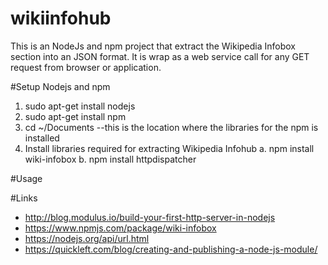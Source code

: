 # wikiinfohub

This is an NodeJs and npm project that extract the Wikipedia Infobox section into an JSON format. It is wrap as a web service call for any GET request from browser or application.

#Setup Nodejs and npm
1. sudo apt-get install nodejs
2. sudo apt-get install npm
3. cd ~/Documents   --this is the location where the libraries for the npm is installed
4. Install libraries required for extracting Wikipedia Infohub
    a. npm install wiki-infobox
    b. npm install httpdispatcher

#Usage


#Links
- http://blog.modulus.io/build-your-first-http-server-in-nodejs
- https://www.npmjs.com/package/wiki-infobox
- https://nodejs.org/api/url.html
- https://quickleft.com/blog/creating-and-publishing-a-node-js-module/

